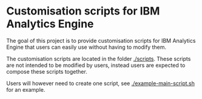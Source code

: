 # Customisation scripts for IBM Analytics Engine

The goal of this project is to provide customisation scripts for IBM Analytics Engine that users can easily use without having to modify them.

The customisation scripts are located in the folder [./scripts](./scripts).  These scripts are not intended to be modified by users, instead users are expected to compose these scripts together.

Users will however need to create one script, see [./example-main-script.sh](./example-main-script.sh) for an example.



